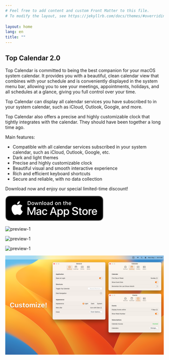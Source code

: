 ```yaml
---
# Feel free to add content and custom Front Matter to this file.
# To modify the layout, see https://jekyllrb.com/docs/themes/#overriding-theme-defaults

layout: home
lang: en
title: ""
---
```


## Top Calendar 2.0

Top Calendar is committed to being the best companion for your macOS system calendar. It provides you with a beautiful, clean calendar view that combines with your schedule and is conveniently displayed in the system menu bar, allowing you to see your meetings, appointments, holidays, and all schedules at a glance, giving you full control over your time.

Top Calendar can display all calendar services you have subscribed to in your system calendar, such as iCloud, Outlook, Google, and more.

Top Calendar also offers a precise and highly customizable clock that tightly integrates with the calendar. They should have been together a long time ago.

Main features:

* Compatible with all calendar services subscribed in your system calendar, such as iCloud, Outlook, Google, etc.
* Dark and light themes
* Precise and highly customizable clock
* Beautiful visual and smooth interactive experience
* Rich and efficient keyboard shortcuts
* Secure and reliable, with no data collection

Download now and enjoy our special limited-time discount!

[![View on AppStore](/assets/images/Download_on_the_Mac_App_Store_Badge_US-UK_RGB_blk_092917.svg)](https://apps.apple.com/app/id1544980542)

![preview-1](/assets/images/Screenshot-EN-1.png)

![preview-1](/assets/images/Screenshot-EN-2.png)

![preview-1](/assets/images/Screenshot-EN-3.png)

![preview-1](/assets/images/Screenshot-EN-4.png)
